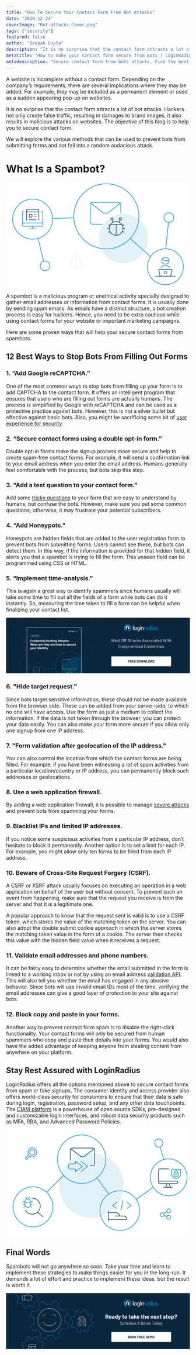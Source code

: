 ```yaml
---
title: "How To Secure Your Contact Form From Bot Attacks"
date: "2020-12-24"
coverImage: "Bot-attacks-Cover.png"
tags: ["security"]
featured: false 
author: "Deepak Gupta"
description: "It is no surprise that the contact form attracts a lot of bot attacks. Hackers not only create false traffic, but also result in malicious attacks on websites. The objective of this blog is to help you to secure contact form from random audacious attacks."
metatitle: "How to make your contact form secure from Bots | LoginRadius"
metadescription: "Secure contact form from bots attacks. Find the best ways to reduce and block contact form spams that are otherwise frustrating and time consuming to deal with."
---
```


A website is incomplete without a contact form. Depending on the company’s requirements, there are several implications where they may be added. For example, they may be included as a permanent element or used as a sudden appearing pop-up on websites. 

It is no surprise that the contact form attracts a lot of bot attacks. Hackers not only create false traffic, resulting in damages to brand images, it also results in malicious attacks on websites. The objective of this blog is to help you to secure contact form. 

We will explore the various methods that can be used to prevent bots from submitting forms and not fall into a random audacious attack.


# What Is a Spambot?

![spambot](spambot.png)

A spambot is a malicious program or unethical activity specially designed to gather email addresses or information from contact forms. It is usually done by sending spam emails. 
As emails have a distinct structure, a bot creation process is easy for hackers. Hence, you need to be extra cautious while using contact forms for your website or important marketing campaigns. 

Here are some proven ways that will help your secure contact forms from spambots.


## 12 Best Ways to Stop Bots From Filling Out Forms


### 1. “Add Google reCAPTCHA.”

One of the most common ways to stop bots from filling up your form is to add CAPTCHA to the contact form. It offers an intelligent program that ensures that users who are filling out forms are actually humans. 
The process is simplified by Google with reCAPTCHA and can be used as a protective practice against bots. However, this is not a silver bullet but effective against basic bots. Also, you might be sacrificing some bit of [user experience for security](https://www.loginradius.com/blog/start-with-identity/2018/10/digital-transformation-safeguarding-customer-experience/)


### 2. “Secure contact forms using a double opt-in form.”

Double opt-in forms make the signup process more secure and help to create spam-free contact forms. For example, it will send a confirmation link to your email address when you enter the email address. Humans generally feel comfortable with the process, but bots skip this step. 


### 3. “Add a test question to your contact form.”

Add some [tricky questions](https://www.loginradius.com/blog/start-with-identity/2019/01/best-practices-choosing-good-security-questions/) to your form that are easy to understand by humans, but confuse the bots. However, make sure you put some common questions; otherwise, it may frustrate your potential subscribers.


### 4. “Add Honeypots.”

Honeypots are hidden fields that are added to the user registration form to prevent bots from submitting forms. Users cannot see these, but bots can detect them. In this way, if the information is provided for that hidden field, it alerts you that a spambot is trying to fill the form. This unseen field can be programmed using CSS or HTML.  


### 5. “Implement time-analysis.”

This is again a great way to identify spammers since humans usually will take some time to fill out all the fields of a form while bots can do it instantly. So, measuring the time taken to fill a form can be helpful when finalizing your contact list.

[![credential-stuffing](credential-stuffing.png)](https://www.loginradius.com/resource/understanding-credential-stuffing-attacks-whitepaper)


### 6. "Hide target request."

Since bots target sensitive information, these should not be made available from the browser side. These can be added from your server-side, to which no one will have access. 
Use the form as just a medium to collect the information. If the data is not taken through the browser, you can protect your data easily. You can also make your form more secure if you allow only one signup from one IP address.

### 7. "Form validation after geolocation of the IP address."

You can also control the location from which the contact forms are being filled. For example, if you have been witnessing a lot of spam activities from a particular location/country or IP address, you can permanently block such addresses or geolocations. 


### 8. Use a web application firewall.

By adding a web application firewall, it is possible to manage [severe attacks](https://www.loginradius.com/blog/start-with-identity/2019/10/cybersecurity-attacks-business/) and prevent bots from spamming your forms. 


### 9. Blacklist IPs and limited IP addresses.

If you notice some suspicious activities from a particular IP address, don’t hesitate to block it permanently. Another option is to set a limit for each IP. For example, you might allow only ten forms to be filled from each IP address.


### 10. Beware of Cross-Site Request Forgery (CSRF).

A CSRF or XSRF attack usually focuses on executing an operation in a web application on behalf of the user but without consent. To prevent such an event from happening, make sure that the request you receive is from the server and that it is a legitimate one. 

A popular approach to know that the request sent is valid is to use a CSRF token, which stores the value of the matching token on the server. You can also adopt the double submit cookie approach in which the server stores the matching token value in the form of a cookie. The server then checks this value with the hidden field value when it receives a request. 


### 11. Validate email addresses and phone numbers.

It can be fairly easy to determine whether the email submitted in the form is linked to a working inbox or not by using an email address [validation API](https://www.loginradius.com/blog/engineering/best-practice-guide-for-rest-api-security/). This will also tell you whether the email has engaged in any abusive behavior. 
Since bots will use invalid email IDs most of the time, verifying the email addresses can give a good layer of protection to your site against bots. 


### 12. Block copy and paste in your forms.
Another way to prevent contact form spam is to disable the right-click functionality. Your contact forms will only be secured from human spammers who copy and paste their details into your forms. You would also have the added advantage of keeping anyone from stealing content from anywhere on your platform.

## Stay Rest Assured with LoginRadius
LoginRadius offers all the options mentioned above to secure contact forms from spam or fake signups. The consumer identity and access provider also offers world-class security for consumers to ensure that their data is safe during login, registration, password setup, and any other data touchpoints. 
The [CIAM platform](https://www.loginradius.com/) is a powerhouse of open source SDKs, pre-designed and customizable login interfaces, and robust data security products such as MFA, RBA, and Advanced Password Policies.    

![LRbotprotection](LRbotprotection.png)


## Final Words
Spambots will not go anywhere so soon. Take your time and learn to implement these strategies to make things easier for you in the long-run. It demands a lot of effort and practice to implement these ideas, but the result is worth it. 


[![book-a-demo-loginradius](../../assets/book-a-demo-loginradius.png)](https://www.loginradius.com/book-a-demo/)
